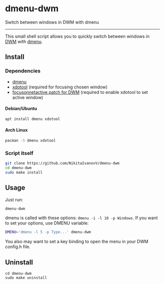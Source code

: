 # dmenu-dwm
Switch between windows in DWM with dmenu

----

This small shell script allows you to quickly switch between windows in [DWM](https://dwm.suckless.org/) with [dmenu](https://tools.suckless.org/dmenu/).

## Install

### Dependencies
* [dmenu](https://tools.suckless.org/dmenu/)
* [xdotool](https://github.com/jordansissel/xdotool/) (required for focusing chosen window)
* [focusonnetactive patch for DWM](https://dwm.suckless.org/patches/focusonnetactive/) (required to enable xdotool to set active window)

#### Debian/Ubuntu
```sh
apt install dmenu xdotool
```

#### Arch Linux
```sh
pacman -S dmenu xdotool
```

### Script itself
```sh
git clone https://github.com/NikitaIvanovV/dmenu-dwm
cd dmenu-dwm
sudo make install
```

## Usage

Just run: 
```sh
dmenu-dwm
```

dmenu is called with these options: `dmenu -i -l 10 -p Windows`. If you want to set your options, use DMENU variable:
```sh
DMENU='dmenu -l 5 -p Type...' dmenu-dwm
```

You also may want to set a key binding to open the menu in your DWM config.h file.

## Uninstall
```
cd dmenu-dwm
sudo make uninstall
```

